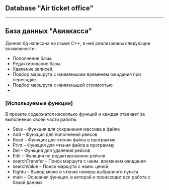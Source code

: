 ## Database "Air ticket office"


____

## База данных "Авиакасса"
Данная бд написана на языке C++, в ней реализованы следующие возможности:
- Пополнение базы.
- Редактирование базы.
- Удаление записей.
- Подбор маршрута с наименьшим временем ожидания при пересадке.
- Подбор маршрута с наименьшей стоимостью
- 
### [Используемые функции]
В проекте содержатся несколько функций и каждая отвечает за выполнения своей части работы.
- Save – Функция для сохранения массива в файле
- Add – Функция для пополнения рейсов
- Read – Функция для чтения файла в программу
- Print – Функция для чтения файла в программу
- Del – Функция для удаления рейсов
- Edit – Функция по редактированию рейсов
- searchTransfer - Поиск маршута с наим. временем ожидания
- searchValue – Поиск маршута с наим. ценой
- flightu – Вывод меню и чтение номера выбранного пункта
- main – Основная функция, в которой и происходит вся работа с базой
данных
